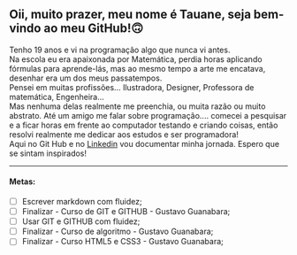 ## Oii, muito prazer, meu nome é Tauane, seja bem-vindo ao meu GitHub!🙃
Tenho 19 anos e vi na programação algo que nunca vi antes.  
Na escola eu era apaixonada por Matemática, perdia horas aplicando fórmulas para aprende-lás, mas ao mesmo tempo a arte me encatava, desenhar era um dos meus passatempos.  
Pensei em muitas profissões... Ilustradora, Designer, Professora de matemática, Engenheira...  
Mas nenhuma delas realmente me preenchia, ou muita razão ou muito abstrato. Até um amigo me falar sobre programação.... comecei a pesquisar e a ficar horas em frente ao computador testando e criando coisas, então resolvi realmente me dedicar aos estudos e ser programadora!  
Aqui no Git Hub e no [Linkedin](www.linkedin.com/in/tauanecustodio) vou documentar minha jornada. Espero que se sintam inspirados!  
*** 
#### Metas: 
- [ ] Escrever markdown com fluidez;
- [ ] Finalizar - Curso de GIT e GITHUB - Gustavo Guanabara;
- [ ] Usar GIT e GITHUB com fluidez;
- [ ] Finalizar - Curso de algoritmo - Gustavo Guanabara;
- [ ] Finalizar - Curso HTML5 e CSS3 - Gustavo Guanabara;
